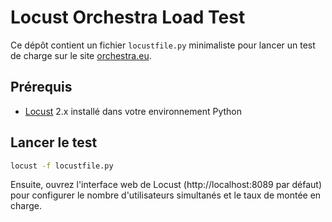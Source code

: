 # Locust Orchestra Load Test

Ce dépôt contient un fichier `locustfile.py` minimaliste pour lancer un test de charge sur le site [orchestra.eu](https://www.orchestra.eu).

## Prérequis
- [Locust](https://docs.locust.io/) 2.x installé dans votre environnement Python

## Lancer le test
```bash
locust -f locustfile.py
```

Ensuite, ouvrez l'interface web de Locust (http://localhost:8089 par défaut) pour configurer le nombre d'utilisateurs simultanés et le taux de montée en charge.
